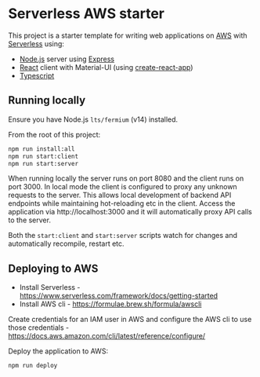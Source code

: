 # Serverless AWS starter

This project is a starter template for writing web applications on [AWS](https://aws.amazon.com/) with [Serverless](https://www.serverless.com/) using:

- [Node.js](https://nodejs.dev/) server using [Express](https://expressjs.com/)
- [React](https://reactjs.org/) client with Material-UI (using [create-react-app](https://create-react-app.dev/))
- [Typescript](https://www.typescriptlang.org/)

## Running locally

Ensure you have Node.js `lts/fermium` (v14) installed.

From the root of this project:

```bash
npm run install:all
npm run start:client
npm run start:server
```

When running locally the server runs on port 8080 and the client runs on port 3000. In local mode the client is configured to proxy any unknown requests to the server. This allows local development of
backend API endpoints while maintaining hot-reloading etc in the client. Access the application via http://localhost:3000 and it will automatically proxy API calls to the server.

Both the `start:client` and `start:server` scripts watch for changes and automatically recompile, restart etc.

## Deploying to AWS

- Install Serverless - https://www.serverless.com/framework/docs/getting-started
- Install AWS cli - https://formulae.brew.sh/formula/awscli

Create credentials for an IAM user in AWS and configure the AWS cli to use those credentials - https://docs.aws.amazon.com/cli/latest/reference/configure/

Deploy the application to AWS:

```bash
npm run deploy
```

